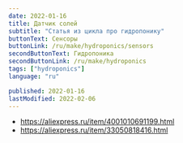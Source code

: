 ```yaml
---
date: 2022-01-16
title: Датчик солей
subtitle: "Статья из цикла про гидропонику"
buttonText: Сенсоры
buttonLink: /ru/make/hydroponics/sensors
secondButtonText: Гидропоника
secondButtonLink: /ru/make/hydroponics
tags: ["hydroponics"]
language: "ru"

published: 2022-01-16
lastModified: 2022-02-06
---
```


- https://aliexpress.ru/item/4001010691199.html
- https://aliexpress.ru/item/33050818416.html